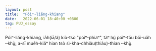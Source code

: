 ```yaml
---
layout: post
title:  "Póiⁿ-liăng-khiang"
date:   2022-06-01 18:40:00 +0800
tag: PUJ_essay
---
```


<section class="PUJ">
Póiⁿ-liăng-khiang, ia̍h(iā/â) kiò-tsò "póiⁿ-phiaⁿ", tàⁿ hṳ̂ póiⁿ-tŏu bŏi-ua̍h ╌khṳ̀, a-sĭ mue̍h-kiăⁿ hian tsò sì-kha-chhiâu(thiâu)-thian ╌khṳ̀.
</section>